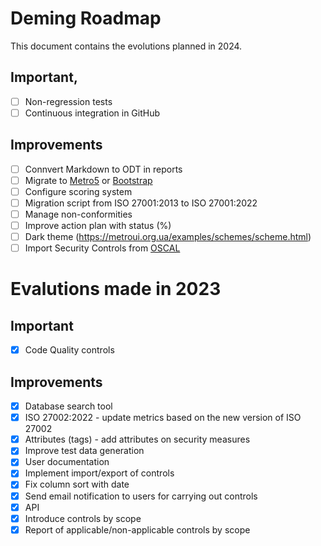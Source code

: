 # Deming Roadmap

This document contains the evolutions planned in 2024.

## Important,

* [ ] Non-regression tests
* [ ] Continuous integration in GitHub

## Improvements

* [ ] Connvert Markdown to ODT in reports
* [ ] Migrate to [Metro5](https://github.com/olton/metro5) or [Bootstrap](https://getbootstrap.com/)
* [ ] Configure scoring system
* [ ] Migration script from ISO 27001:2013 to ISO 27001:2022
* [ ] Manage non-conformities
* [ ] Improve action plan with status (%)
* [ ] Dark theme (https://metroui.org.ua/examples/schemes/scheme.html)
* [ ] Import Security Controls from [OSCAL](https://pages.nist.gov/OSCAL/)

# Evalutions made in 2023

## Important

* [x] Code Quality controls

## Improvements

* [x] Database search tool
* [x] ISO 27002:2022 - update metrics based on the new version of ISO 27002
* [x] Attributes (tags) - add attributes on security measures
* [x] Improve test data generation
* [x] User documentation
* [x] Implement import/export of controls
* [x] Fix column sort with date
* [x] Send email notification to users for carrying out controls
* [x] API
* [x] Introduce controls by scope
* [x] Report of applicable/non-applicable controls by scope
